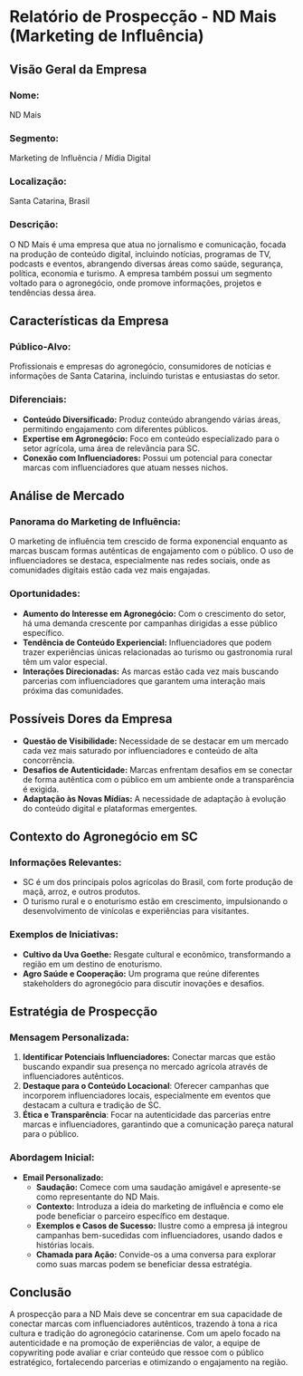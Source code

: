 # Relatório de Prospecção - ND Mais (Marketing de Influência)

## Visão Geral da Empresa
### Nome: 
ND Mais

### Segmento:
Marketing de Influência / Mídia Digital

### Localização:
Santa Catarina, Brasil

### Descrição:
O ND Mais é uma empresa que atua no jornalismo e comunicação, focada na produção de conteúdo digital, incluindo notícias, programas de TV, podcasts e eventos, abrangendo diversas áreas como saúde, segurança, política, economia e turismo. A empresa também possui um segmento voltado para o agronegócio, onde promove informações, projetos e tendências dessa área.

## Características da Empresa
### Público-Alvo:
Profissionais e empresas do agronegócio, consumidores de notícias e informações de Santa Catarina, incluindo turistas e entusiastas do setor.

### Diferenciais:
- **Conteúdo Diversificado:** Produz conteúdo abrangendo várias áreas, permitindo engajamento com diferentes públicos.
- **Expertise em Agronegócio:** Foco em conteúdo especializado para o setor agrícola, uma área de relevância para SC.
- **Conexão com Influenciadores:** Possui um potencial para conectar marcas com influenciadores que atuam nesses nichos.

## Análise de Mercado
### Panorama do Marketing de Influência:
O marketing de influência tem crescido de forma exponencial enquanto as marcas buscam formas autênticas de engajamento com o público. O uso de influenciadores se destaca, especialmente nas redes sociais, onde as comunidades digitais estão cada vez mais engajadas.

### Oportunidades:
- **Aumento do Interesse em Agronegócio:** Com o crescimento do setor, há uma demanda crescente por campanhas dirigidas a esse público específico.
- **Tendência de Conteúdo Experiencial:** Influenciadores que podem trazer experiências únicas relacionadas ao turismo ou gastronomia rural têm um valor especial.
- **Interações Direcionadas:** As marcas estão cada vez mais buscando parcerias com influenciadores que garantem uma interação mais próxima das comunidades.

## Possíveis Dores da Empresa
- **Questão de Visibilidade:** Necessidade de se destacar em um mercado cada vez mais saturado por influenciadores e conteúdo de alta concorrência.
- **Desafios de Autenticidade:** Marcas enfrentam desafios em se conectar de forma autêntica com o público em um ambiente onde a transparência é exigida.
- **Adaptação às Novas Mídias:** A necessidade de adaptação à evolução do conteúdo digital e plataformas emergentes.

## Contexto do Agronegócio em SC
### Informações Relevantes:
- SC é um dos principais polos agrícolas do Brasil, com forte produção de maçã, arroz, e outros produtos.
- O turismo rural e o enoturismo estão em crescimento, impulsionando o desenvolvimento de vinícolas e experiências para visitantes.

### Exemplos de Iniciativas:
- **Cultivo da Uva Goethe:** Resgate cultural e econômico, transformando a região em um destino de enoturismo.
- **Agro Saúde e Cooperação:** Um programa que reúne diferentes stakeholders do agronegócio para discutir inovações e desafios.

## Estratégia de Prospecção
### Mensagem Personalizada:
1. **Identificar Potenciais Influenciadores:** Conectar marcas que estão buscando expandir sua presença no mercado agrícola através de influenciadores autênticos.
2. **Destaque para o Conteúdo Locacional**: Oferecer campanhas que incorporem influenciadores locais, especialmente em eventos que destacam a cultura e tradição de SC.
3. **Ética e Transparência**: Focar na autenticidade das parcerias entre marcas e influenciadores, garantindo que a comunicação pareça natural para o público.

### Abordagem Inicial:
- **Email Personalizado:**
  - **Saudação:** Comece com uma saudação amigável e apresente-se como representante do ND Mais.
  - **Contexto:** Introduza a ideia do marketing de influência e como ele pode beneficiar o parceiro específico em destaque.
  - **Exemplos e Casos de Sucesso:** Ilustre como a empresa já integrou campanhas bem-sucedidas com influenciadores, usando dados e histórias locais.
  - **Chamada para Ação:** Convide-os a uma conversa para explorar como suas marcas podem se beneficiar dessa estratégia.

## Conclusão
A prospecção para a ND Mais deve se concentrar em sua capacidade de conectar marcas com influenciadores autênticos, trazendo à tona a rica cultura e tradição do agronegócio catarinense. Com um apelo focado na autenticidade e na promoção de experiências de valor, a equipe de copywriting pode avaliar e criar conteúdo que ressoe com o público estratégico, fortalecendo parcerias e otimizando o engajamento na região.